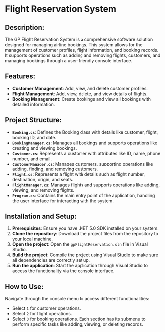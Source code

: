# Flight Reservation System

## Description:
The GP Flight Reservation System is a comprehensive software solution designed for managing airline bookings. This system allows for the management of customer profiles, flight information, and booking records. It supports operations such as adding and removing flights, customers, and managing bookings through a user-friendly console interface.

## Features:
- **Customer Management**: Add, view, and delete customer profiles.
- **Flight Management**: Add, view, delete, and view details of flights.
- **Booking Management**: Create bookings and view all bookings with detailed information.

## Project Structure:
- **`Booking.cs`**: Defines the Booking class with details like customer, flight, booking ID, and date.
- **`BookingManager.cs`**: Manages all bookings and supports operations like creating and viewing bookings.
- **`Customer.cs`**: Represents a customer with attributes like ID, name, phone number, and email.
- **`CustomerManager.cs`**: Manages customers, supporting operations like adding, finding, and removing customers.
- **`Flight.cs`**: Represents a flight with details such as flight number, destination, origin, and seats.
- **`FlightManager.cs`**: Manages flights and supports operations like adding, viewing, and removing flights.
- **`Program.cs`**: Contains the main entry point of the application, handling the user interface for interacting with the system.

## Installation and Setup:
1. **Prerequisites**: Ensure you have .NET 5.0 SDK installed on your system.
2. **Clone the repository**: Download the project files from the repository to your local machine.
3. **Open the project**: Open the `gpFlightReservation.sln` file in Visual Studio.
4. **Build the project**: Compile the project using Visual Studio to make sure all dependencies are correctly set up.
5. **Run the application**: Start the application through Visual Studio to access the functionality via the console interface.

## How to Use:
Navigate through the console menu to access different functionalities:

- Select `1` for customer operations.
- Select `2` for flight operations.
- Select `3` for booking operations.
Each section has its submenu to perform specific tasks like adding, viewing, or deleting records.
